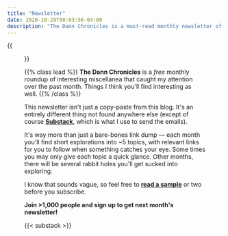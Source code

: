 ```yaml
---
title: "Newsletter"
date: 2020-10-29T08:03:56-04:00
description: "The Dann Chronicles is a must-read monthly newsletter of interesting miscellanea"
---
```


{{<figure src="/images/dann-hollow-eyes.png" class="pull-right" >}}

{{% class lead %}}
**The Dann Chronicles** is a _free_ monthly roundup of interesting miscellanea that caught my attention over the past month. Things I think you'll find interesting as well.
{{% /class %}}

This newsletter isn't just a copy-paste from this blog. It's an entirely different thing not found anywhere else (except of course **[Substack](https://dannberg.substack.com/)**, which is what I use to send the emails).

It's way more than just a bare-bones link dump — each month you'll find short explorations into &#126;5 topics, with relevant links for you to follow when something catches your eye. Some times you may only give each topic a quick glance. Other months, there will be several rabbit holes you'll get sucked into exploring.

I know that sounds vague, so feel free to **[read a sample](https://dannberg.substack.com/)** or two before you subscribe.

**Join >1,000 people and sign up to get next month's newsletter!**

{{< substack >}}
